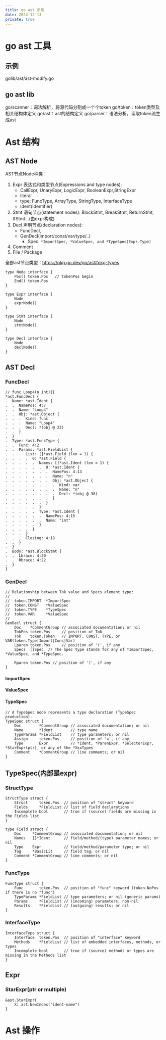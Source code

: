 ```yaml
---
title: go ast 示例
date: 2024-12-13
private: true
---
```

# go ast 工具
## 示例
golib/ast/ast-modify.go

## go ast lib
go/scanner：词法解析，将源代码分割成一个个token
go/token：token类型及相关结构体定义
go/ast：ast的结构定义
go/parser：语法分析，读取token流生成ast

# Ast 结构
## AST Node
AST节点Node种类：
1. Expr 表达式和类型节点(Expressions and type nodes): 
    - CallExpr, UnaryExpr, LogicExpr, BooleanExpr,StringExpr
    - literal
    - type: FuncType, ArrayType, StringType, InterfaceType
    - Ident(Identifier)
2. Stmt 语句节点(statement nodes): BlockStmt, BreakStmt, ReturnStmt, IfStmt...(由expr构成)
3. Decl 声明节点(declaration nodes): 
    - FuncDecl, 
    - GenDecl(import/const/var/type/..)
        - Spec:  `*ImportSpec, *ValueSpec, and *TypeSpec(Expr.Type)`
4. Comment
5. File / Package

全部ast节点类型：https://pkg.go.dev/go/ast#pkg-types

    type Node interface {
        Pos() token.Pos   // tokenPos begin
        End() token.Pos 
    }

    type Expr interface {
        Node
        exprNode()
    }

    type Stmt interface {
        Node
        stmtNode()
    }

    type Decl interface {
        Node
        declNode()
    }

## AST Decl
### FuncDecl

    // func Loop4(n int){}
    *ast.FuncDecl {
    .  Name: *ast.Ident {
    .  .  NamePos: 4:7
    .  .  Name: "Loop4"
    .  .  Obj: *ast.Object {
    .  .  .  Kind: func
    .  .  .  Name: "Loop4"
    .  .  .  Decl: *(obj @ 23)
    .  .  }
    .  }
    .  Type: *ast.FuncType {
    .  .  Func: 4:2
    .  .  Params: *ast.FieldList {
    .  .  .  List: []*ast.Field (len = 1) {
    .  .  .  .  0: *ast.Field {
    .  .  .  .  .  Names: []*ast.Ident (len = 1) {
    .  .  .  .  .  .  0: *ast.Ident {
    .  .  .  .  .  .  .  NamePos: 4:13
    .  .  .  .  .  .  .  Name: "n"
    .  .  .  .  .  .  .  Obj: *ast.Object {
    .  .  .  .  .  .  .  .  Kind: var
    .  .  .  .  .  .  .  .  Name: "n"
    .  .  .  .  .  .  .  .  Decl: *(obj @ 38)
    .  .  .  .  .  .  .  }
    .  .  .  .  .  .  }
    .  .  .  .  .  }
    .  .  .  .  .  Type: *ast.Ident {
    .  .  .  .  .  .  NamePos: 4:15
    .  .  .  .  .  .  Name: "int"
    .  .  .  .  .  }
    .  .  .  .  }
    .  .  .  }
    .  .  .  Closing: 4:18
    .  .  }
    .  }
    .  Body: *ast.BlockStmt {
    .  .  Lbrace: 4:20
    .  .  Rbrace: 4:22
    .  }
    }

### GenDecl
	// Relationship between Tok value and Specs element type:
	//
	//	token.IMPORT  *ImportSpec
	//	token.CONST   *ValueSpec
	//	token.TYPE    *TypeSpec
	//	token.VAR     *ValueSpec
	//
	GenDecl struct {
		Doc    *CommentGroup // associated documentation; or nil
		TokPos token.Pos     // position of Tok
		Tok    token.Token   // IMPORT, CONST, TYPE, or VAR(token.Type|Import|Cons|Var)
		Lparen token.Pos     // position of '(', if any
		Specs  []Spec  // The Spec type stands for any of *ImportSpec, *ValueSpec, and *TypeSpec.

		Rparen token.Pos // position of ')', if any
	}

#### ImportSpec
#### ValueSpec
#### TypeSpec
	// A TypeSpec node represents a type declaration (TypeSpec production).
	TypeSpec struct {
		Doc        *CommentGroup // associated documentation; or nil
		Name       *Ident        // type name
		TypeParams *FieldList    // type parameters; or nil
		Assign     token.Pos     // position of '=', if any
		Type       Expr          // *Ident, *ParenExpr, *SelectorExpr, *StarExpr(ptr), or any of the *XxxTypes
		Comment    *CommentGroup // line comments; or nil
	}

## TypeSpec(内部是expr)
### StructType
	StructType struct {
		Struct     token.Pos  // position of "struct" keyword
		Fields     *FieldList // list of field declarations
		Incomplete bool       // true if (source) fields are missing in the Fields list
	}

    type Field struct {
        Doc     *CommentGroup // associated documentation; or nil
        Names   []*Ident      // field/method/(type) parameter names; or nil
        Type    Expr          // field/method/parameter type; or nil
        Tag     *BasicLit     // field tag; or nil
        Comment *CommentGroup // line comments; or nil
    }


### FuncType
	FuncType struct {
		Func       token.Pos  // position of "func" keyword (token.NoPos if there is no "func")
		TypeParams *FieldList // type parameters; or nil (generic params)
		Params     *FieldList // (incoming) parameters; non-nil
		Results    *FieldList // (outgoing) results; or nil
	}
### InterfaceType
	InterfaceType struct {
		Interface  token.Pos  // position of "interface" keyword
		Methods    *FieldList // list of embedded interfaces, methods, or types
		Incomplete bool       // true if (source) methods or types are missing in the Methods list
	}

## Expr
### StarExpr(ptr or multiple)
    &ast.StarExpr{
        X: ast.NewIndex("ident-name")
    }


# Ast 操作
## 